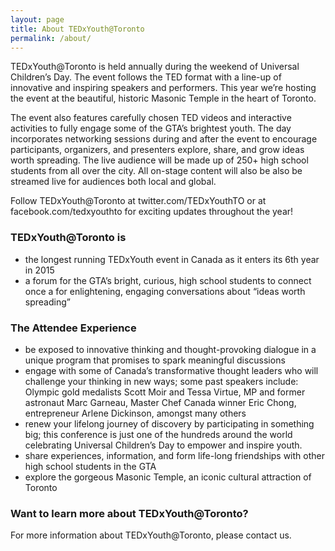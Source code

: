 ```yaml
---
layout: page
title: About TEDxYouth@Toronto
permalink: /about/
---
```


TEDxYouth@Toronto is held annually during the weekend of Universal Children’s Day. The event follows the TED format with a line-up of innovative and inspiring speakers and performers. This year we’re hosting the event at the beautiful, historic Masonic Temple in the heart of Toronto.

The event also features carefully chosen TED videos and interactive activities to fully engage some of the GTA’s brightest youth. The day incorporates networking sessions during and after the event to encourage participants, organizers, and presenters explore, share, and grow ideas worth spreading. The live audience will be made up of 250+ high school students from all over the city. All on-stage content will also be also be streamed live for audiences both local and global.

Follow TEDxYouth@Toronto at twitter.com/TEDxYouthTO or at facebook.com/tedxyouthto for exciting updates throughout the year!

### TEDxYouth@Toronto is

* the longest running TEDxYouth event in Canada as it enters its 6th year in 2015
* a forum for the GTA’s bright, curious, high school students to connect once a for enlightening, engaging conversations about “ideas worth spreading”

### The Attendee Experience

* be exposed to innovative thinking and thought-provoking dialogue in a unique program that promises to spark meaningful discussions
* engage with some of Canada’s transformative thought leaders who will challenge your thinking in new ways; some past speakers include: Olympic gold medalists Scott Moir and Tessa Virtue, MP and former astronaut Marc Garneau, Master Chef Canada winner Eric Chong, entrepreneur Arlene Dickinson, amongst many others
* renew your lifelong journey of discovery by participating in something big; this conference is just one of the hundreds around the world celebrating Universal Children’s Day to empower and inspire youth.
* share experiences, information, and form life-long friendships with other high school students in the GTA
* explore the gorgeous Masonic Temple, an iconic cultural attraction of Toronto

### Want to learn more about TEDxYouth@Toronto?

For more information about TEDxYouth@Toronto, please contact us.